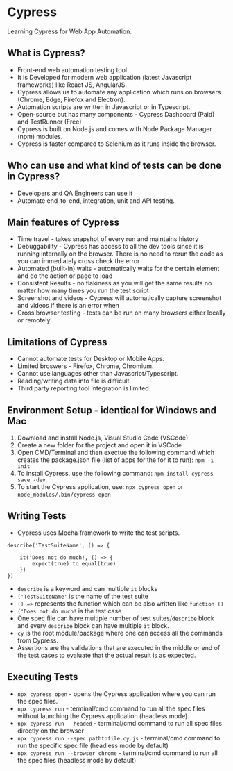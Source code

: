 # Cypress
Learning Cypress for Web App Automation.

## What is Cypress? 
- Front-end web automation testing tool. 
- It is Developed for modern web application (latest Javascript frameworks) like React JS, AngularJS. 
- Cypress allows us to automate any application which runs on browsers (Chrome, Edge, Firefox and Electron). 
- Automation scripts are written in Javascript or in Typescript.
- Open-source but has many components - Cypress Dashboard (Paid) and TestRunner (Free)
- Cypress is built on Node.js and comes with Node Package Manager (npm) modules.
- Cypress is faster compared to Selenium as it runs inside the browser.

## Who can use and what kind of tests can be done in Cypress? 
- Developers and QA Engineers can use it
- Automate end-to-end, integration, unit and API testing. 

## Main features of Cypress
- Time travel - takes snapshot of every run and maintains history
- Debuggability - Cypress has access to all the dev tools since it is running internally on the browser. There is no need to rerun the code as you can immediately cross check the error
- Automated (built-in) waits - automatically waits for the certain element and do the action or page to load
- Consistent Results - no flakiness as you will get the same results no matter how many times you run the test script
- Screenshot and videos - Cypress will automatically capture screenshot and videos if there is an error when 
- Cross browser testing - tests can be run on many browsers either locally or remotely

## Limitations of Cypress
- Cannot automate tests for Desktop or Mobile Apps. 
- Limited broswers - Firefox, Chrome, Chromium.
- Cannot use languages other than Javascript/Typescript.
- Reading/writing data into file is difficult. 
- Third party reporting tool integration is limited.
  
## Environment Setup - identical for Windows and Mac
1. Download and install Node.js, Visual Studio Code (VSCode)
2. Create a new folder for the project and open it in VSCode
3. Open CMD/Terminal and then exectue the following command which creates the package.json file (list of apps for the for it to run):
    ```npm -i init```
4. To install Cypress, use the following command: 
   ```npm install cypress --save -dev```
5. To start the Cypress application, use: 
   ```npx cypress open``` or ```node_modules/.bin/cypress open```

## Writing Tests
- Cypress uses Mocha framework to write the test scripts.

```
describe('TestSuiteName', () => {

    it('Does not do much!, () => {
        expect(true).to.equal(true)
    })
})
```

- ```describe``` is a keyword and can multiple ```it``` blocks
- ```('TestSuiteName'``` is the name of the test suite
- ```() =>``` represents the function which can be also written like ```function ()```
- ```('Does not do much!``` is the test case
- One spec file can have multiple number of test suites/```describe``` block and every ```describe``` block can have multiple ```it``` block.
- ```cy``` is the root module/package where one can access all the commands from Cypress.
- Assertions are the validations that are executed in the middle or end of the test cases to evaluate that the actual result is as expected.

## Executing Tests
- ```npx cypress open``` - opens the Cypress application where you can run the spec files.
- ```npx cypress run``` - terminal/cmd command to run all the spec files without launching the Cypress application (headless mode).
- ```npx cypress run --headed``` - terminal/cmd command to run all spec files directly on the browser
- ```npx cypress run --spec pathtofile.cy.js``` - terminal/cmd command to run the specific spec file (headless mode by default)
- ```npx cypress run --browser chrome``` - terminal/cmd command to run all the spec files (headless mode by default)
  